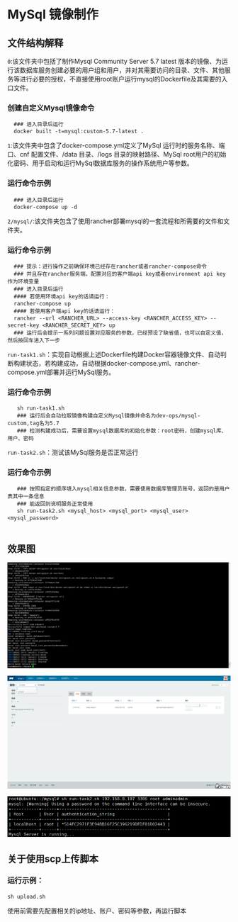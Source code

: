 # MySql 镜像制作

## 文件结构解释

`0`:该文件夹中包括了制作Mysql Community Server 5.7 latest 版本的镜像、为运行该数据库服务创建必要的用户组和用户，并对其需要访问的目录、文件、其他服务等进行必要的授权，不直接使用root账户运行mysql的Dockerfile及其需要的入口文件。

### 创建自定义Mysql镜像命令
```
  ### 进入目录后运行
  docker built -t=mysql:custom-5.7-latest .
```


`1`:该文件夹中包含了docker-compose.yml定义了MySql 运行时的服务名称、端口、cnf 配置文件、/data 目录、/logs 目录的映射路径、MySql root用户的初始化密码、用于启动和运行MySql数据库服务的操作系统用户等参数。

### 运行命令示例
```shell
  ### 进入目录后运行
  docker-compose up -d
```


`2/mysql/`:该文件夹包含了使用rancher部署mysql的一套流程和所需要的文件和文件夹。


### 运行命令示例
```shell
  ### 提示：进行操作之前确保环境已经存在rancher或者rancher-compose命令
  ### 并且存在rancher服务端，配置对应的客户端api key或者environment api key作为环境变量
  ### 进入目录后运行
  #### 若使用环境api key的话请运行：
  rancher-compose up 
  #### 若使用客户端api key的话请运行：
  rancher --url <RANCHER_URL> --access-key <RANCHER_ACCESS_KEY> --secret-key <RANCHER_SECRET_KEY> up
  ### 运行后会提示一系列问题设置对应服务的参数，已经预设了缺省值，也可以自定义值，然后按回车进入下一步
```




`run-task1.sh`：实现自动根据上述Dockerfile构建Docker容器镜像文件、自动判断构建状态，若构建成功，自动根据docker-compose.yml、rancher-compose.yml部署并运行MySql服务。
### 运行命令示例
```shell
   sh run-task1.sh
   ### 运行后会自动拉取镜像构建自定义Mysql镜像并命名为dev-ops/mysql-custom,tag名为5.7
   ### 检测构建成功后，需要设置mysql数据库的初始化参数：root密码，创建mysql库、用户、密码
```


`run-task2.sh`：测试该MySql服务是否正常运行
### 运行命令示例
```shell
   ### 按照指定的顺序填入mysql相关信息参数，需要使用数据库管理员账号，返回的是用户表其中一条信息
   ### 能返回则说明服务正常使用
   sh run-task2.sh <mysql_host> <mysql_port> <mysql_user> <mysql_password>
   
```




## 效果图

![任务1成功命令行截图](https://github.com/Polaris0112/DevOps-Examination/blob/master/MySql%E9%95%9C%E5%83%8F%E5%88%B6%E4%BD%9C/rancher_mysql_service_cmd.png)


![任务1成功网页端显示](https://github.com/Polaris0112/DevOps-Examination/blob/master/MySql%E9%95%9C%E5%83%8F%E5%88%B6%E4%BD%9C/rancher_mysql_reuslt.png)


![任务2检查数据库服务启动图](https://github.com/Polaris0112/DevOps-Examination/blob/master/MySql%E9%95%9C%E5%83%8F%E5%88%B6%E4%BD%9C/rancher_check_mysql_is_running.png)






## 关于使用scp上传脚本
### 运行示例：
```shell
sh upload.sh
```

使用前需要先配置相关的ip地址、账户、密码等参数，再运行脚本

